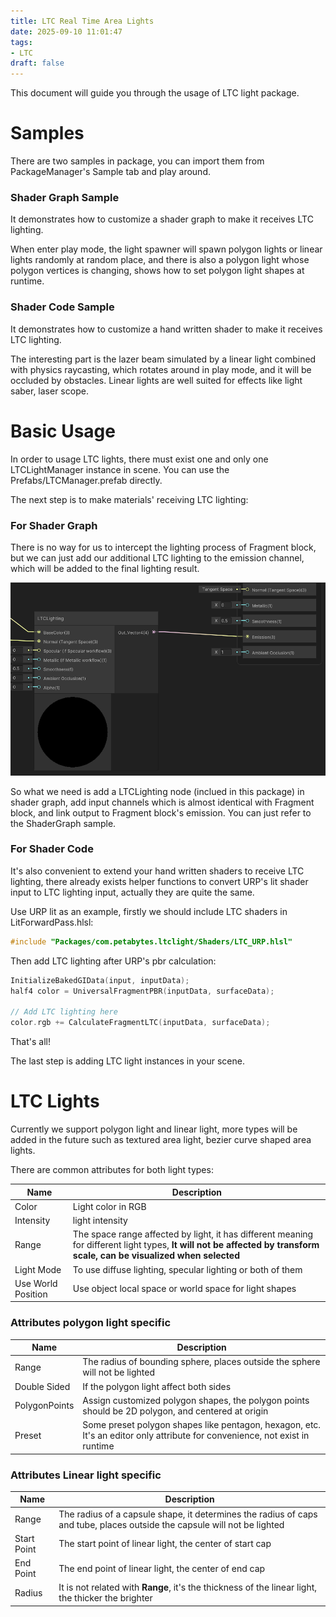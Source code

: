 ```yaml
---
title: LTC Real Time Area Lights
date: 2025-09-10 11:01:47
tags:
- LTC
draft: false
---
```


This document will guide you through the usage of LTC light package.

# Samples

There are two samples in package, you can import them from PackageManager's Sample tab and play around.

### Shader Graph Sample
It demonstrates how to customize a shader graph to make it receives LTC lighting.

When enter play mode, the light spawner will spawn polygon lights or linear lights randomly at random place, and there is also a polygon light whose polygon vertices is changing, shows how to set polygon light shapes at runtime.

### Shader Code Sample
It demonstrates how to customize a hand written shader to make it receives LTC lighting.

The interesting part is the lazer beam simulated by a linear light combined with physics raycasting, which rotates around in play mode, and it will be occluded by obstacles. Linear lights are well suited for effects like light saber, laser scope.

# Basic Usage

In order to usage LTC lights, there must exist one and only one LTCLightManager instance in scene. You can use the Prefabs/LTCManager.prefab directly.

The next step is to make materials' receiving LTC lighting:

### For Shader Graph
There is no way for us to intercept the lighting process of Fragment block, but we can just add our additional LTC lighting to the emission channel, which will be added to the final lighting result. 

![img](/imgs/shaergraph_sample.png)

So what we need is add a LTCLighting node (inclued in this package) in shader graph, add input channels which is almost identical with Fragment block, and link output to Fragment block's emission. You can just refer to the ShaderGraph sample.

### For Shader Code

It's also convenient to extend your hand written shaders to receive LTC lighting, there already exists helper functions to convert URP's lit shader input to LTC lighting input, actually they are quite the same. 

Use URP lit as an example, firstly we should include LTC shaders in LitForwardPass.hlsl:

``` cpp
#include "Packages/com.petabytes.ltclight/Shaders/LTC_URP.hlsl"
```

Then add LTC lighting after URP's pbr calculation:

``` cpp
InitializeBakedGIData(input, inputData);
half4 color = UniversalFragmentPBR(inputData, surfaceData);

// Add LTC lighting here
color.rgb += CalculateFragmentLTC(inputData, surfaceData);
```

That's all!

The last step is adding LTC light instances in your scene.

# LTC Lights

Currently we support polygon light and linear light, more types will be added in the future such as textured area light, bezier curve shaped area lights.

There are common attributes for both light types:

|Name|Description|
|-|-|
|Color|Light color in RGB|
|Intensity|light intensity|
|Range|The space range affected by light, it has different meaning for different light types, **It will not be affected by transform scale, can be visualized when selected**|
|Light Mode|To use diffuse lighting, specular lighting or both of them|
|Use World Position|Use object local space or world space for light shapes|

### Attributes polygon light specific
|Name|Description|
|-|-|
|Range|The radius of bounding sphere, places outside the sphere will not be lighted|
|Double Sided|If the polygon light affect both sides|
|PolygonPoints|Assign customized polygon shapes, the polygon points should be 2D polygon, and centered at origin|
|Preset|Some preset polygon shapes like pentagon, hexagon, etc. It's an editor only attribute for convenience, not exist in runtime|

### Attributes Linear light specific

|Name|Description|
|-|-|
|Range|The radius of a capsule shape, it determines the radius of caps and tube, places outside the capsule will not be lighted|
|Start Point|The start point of linear light, the center of start cap|
|End Point|The end point of linear light, the center of end cap|
|Radius|It is not related with **Range**, it's the thickness of the linear light, the thicker the brighter|